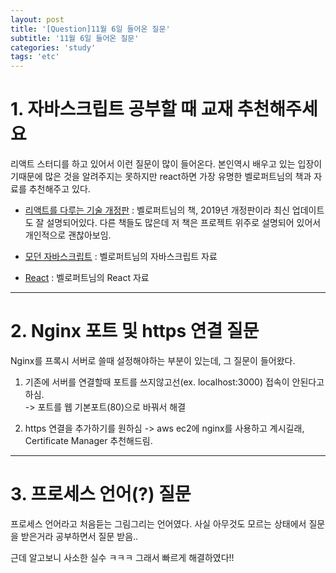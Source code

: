 ```yaml
---
layout: post
title: '[Question]11월 6일 들어온 질문'
subtitle: '11월 6일 들어온 질문'
categories: 'study'
tags: 'etc'
---
```


# 1. 자바스크립트 공부할 때 교재 추천해주세요

리액트 스터디를 하고 있어서 이런 질문이 많이 들어온다. 본인역시 배우고 있는 입장이기때문에 많은 것을 알려주지는 못하지만 react하면 가장 유명한 벨로퍼트님의 책과 자료를 추천해주고 있다.


- [리액트를 다루는 기술 개정판](http://m.11st.co.kr/MW/Product/productBasicInfo.tmall?prdNo=2532147839&utm_source=%B1%B8%B1%DB_M_S_%BC%EE%C7%CE&utm_medium=%B8%F0%B9%D9%C0%CF%B0%CB%BB%F6&utm_campaign=%BC%EE%C7%CE%B1%A4%B0%ED%B8%F0%B9%D9%C0%CF%20%C3%DF%B0%A1) : 벨로퍼트님의 책, 2019년 개정판이라 최신 업데이트도 잘 설명되어있다. 다른 책들도 많은데 저 책은 프로젝트 위주로 설명되어 있어서 개인적으로 괜찮아보임.

- [모던 자바스크립트](https://learnjs.vlpt.us/) : 벨로퍼트님의 자바스크립트 자료

- [React](https://react.vlpt.us/) : 벨로퍼트님의 React 자료

---

# 2. Nginx 포트 및 https 연결 질문

Nginx를 프록시 서버로 쓸때 설정해야하는 부분이 있는데, 그 질문이 들어왔다.

1. 기존에 서버를 연결할때 포트를 쓰지않고선(ex. localhost:3000) 접속이 안된다고 하심.  
-> 포트를 웹 기본포트(80)으로 바꿔서 해결

2. https 연결을 추가하기를 원하심
-> aws ec2에 nginx를 사용하고 계시길래, Certificate Manager 추천해드림. 

---

# 3. 프로세스 언어(?) 질문

프로세스 언어라고 처음듣는 그림그리는 언어였다. 사실 아무것도 모르는 상태에서 질문을 받은거라 공부하면서 질문 받음..

근데 알고보니 사소한 실수 ㅋㅋㅋ 그래서 빠르게 해결하였다!!